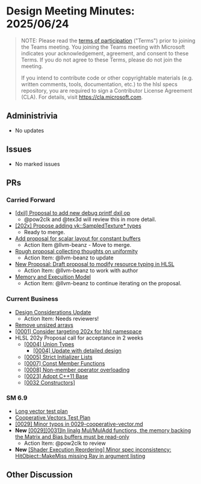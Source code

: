 # Design Meeting Minutes: 2025/06/24

> NOTE: Please read the [terms of participation](DesignMeetingTerms.txt)
> ("Terms") prior to joining the Teams meeting.  You joining the Teams meeting
> with Microsoft indicates your acknowledgement, agreement, and consent to these
> Terms.  If you do not agree to these Terms, please do not join the meeting.
>
> If you intend to contribute code or other copyrightable materials (e.g.
> written comments, tools, documentation, etc.)  to the hlsl specs repository,
> you are required to sign a Contributor License Agreement (CLA).  For details,
> visit https://cla.microsoft.com.

## Administrivia
* No updates

## Issues
* No marked issues

## PRs

### Carried Forward

* [[dxil] Proposal to add new debug printf dxil op](https://github.com/microsoft/hlsl-specs/pull/324)
  * @pow2clk and @tex3d will review this in more detail.
* [[202x] Propose adding vk::SampledTexture* types](https://github.com/microsoft/hlsl-specs/pull/343)
  * Ready to merge.
* [Add proposal for scalar layout for constant buffers](https://github.com/microsoft/hlsl-specs/pull/317)
  * Action Item @llvm-beanz - Move to merge.
* [Rough proposal collecting thoughts on uniformity](https://github.com/microsoft/hlsl-specs/pull/405)
  * Action Item: @llvm-beanz to update
* [New Proposal: Draft proposal to modify resource typing in HLSL](https://github.com/microsoft/hlsl-specs/pull/461)
  * Action Item: @llvm-beanz to work with author
* [Memory and Execuition Model](https://github.com/microsoft/hlsl-specs/pull/505)
  * Action Item: @llvm-beanz to continue iterating on the proposal.

### Current Business
* [Design Considerations Update](https://github.com/microsoft/hlsl-specs/pull/504)
  * Action Item: Needs reviewers!
* [Remove unsized arrays](https://github.com/microsoft/hlsl-specs/issues/141)
* [[0001] Consider targeting 202x for hlsl namespace](https://github.com/microsoft/hlsl-specs/issues/484)
* HLSL 202y Proposal call for acceptance in 2 weeks
  * [[0004] Union Types](https://github.com/microsoft/hlsl-specs/blob/main/proposals/0004-unions.md)
    * [[0004] Update with detailed design ](https://github.com/microsoft/hlsl-specs/pull/520)
  * [[0005] Strict Initializer Lists](https://github.com/microsoft/hlsl-specs/blob/main/proposals/0005-strict-initializer-lists.md)
  * [[0007] Const Member Functions](https://github.com/microsoft/hlsl-specs/blob/main/proposals/0007-const-member-functions.md)
  * [[0008] Non-member operator overloading](https://github.com/microsoft/hlsl-specs/blob/main/proposals/0008-non-member-operator-overloading.md)
  * [[0023] Adopt C++11 Base](https://github.com/microsoft/hlsl-specs/blob/main/proposals/0023-cxx11-base.md)
  * [[0032 Constructors]](https://github.com/microsoft/hlsl-specs/blob/main/proposals/0032-constructors.md)


### SM 6.9

* [Long vector test plan](https://github.com/microsoft/hlsl-specs/pull/421)
* [Cooperative Vectors Test Plan](https://github.com/microsoft/hlsl-specs/pull/428)
* [[0029] Minor typos in 0029-cooperative-vector.md](https://github.com/microsoft/hlsl-specs/pull/503)
* **New** [[0029][0031]In linalg Mul/MulAdd functions, the memory backing the Matrix and Bias buffers must be read-only](https://github.com/microsoft/hlsl-specs/pull/507)
  * Action Item: @pow2clk to review
* **New** [[Shader Execution Reordering] Minor spec inconsistency: HitObject::MakeMiss missing Ray in argument listing](https://github.com/microsoft/hlsl-specs/pull/512)

## Other Discussion
